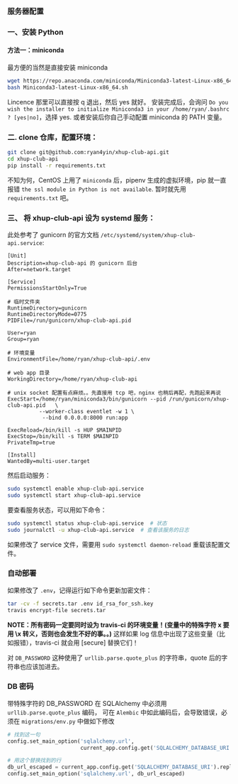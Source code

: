 ### 服务器配置

### 一、安装 Python

#### 方法一：miniconda

最方便的当然是直接安装 miniconda

```bash
wget https://repo.anaconda.com/miniconda/Miniconda3-latest-Linux-x86_64.sh
bash Miniconda3-latest-Linux-x86_64.sh
```
Lincence 那里可以直接按 q 退出，然后 yes 就好。
安装完成后，会询问 `Do you wish the installer to initialize Miniconda3
in your /home/ryan/.bashrc ? [yes|no]`，选择 yes. 或者安装后你自己手动配置 miniconda 的 PATH 变量。

### 二. clone 仓库，配置环境：
```bash
git clone git@github.com:ryan4yin/xhup-club-api.git
cd xhup-club-api
pip install -r requirements.txt
```

不知为何，CentOS 上用了 `miniconda` 后，pipenv 生成的虚拟环境，pip 就一直报错 `the ssl module in Python is not available`.
暂时就先用 `requirements.txt` 吧。

### 三、 将 xhup-club-api 设为 systemd 服务：

此处参考了 gunicorn 的官方文档
`/etc/systemd/system/xhup-club-api.service`:
```
[Unit]
Description=xhup-club-api 的 gunicorn 后台
After=network.target

[Service]
PermissionsStartOnly=True

# 临时文件夹
RuntimeDirectory=gunicorn
RuntimeDirectoryMode=0775
PIDFile=/run/gunicorn/xhup-club-api.pid

User=ryan
Group=ryan

# 环境变量
EnvironmentFile=/home/ryan/xhup-club-api/.env

# web app 目录
WorkingDirectory=/home/ryan/xhup-club-api

# unix socket 配置有点麻烦。。先直接用 tcp 吧，nginx 也稍后再配，先跑起来再说
ExecStart=/home/ryan/miniconda3/bin/gunicorn --pid /run/gunicorn/xhup-club-api.pid   \
          --worker-class eventlet -w 1 \
           --bind 0.0.0.0:8000 run:app

ExecReload=/bin/kill -s HUP $MAINPID
ExecStop=/bin/kill -s TERM $MAINPID
PrivateTmp=true

[Install]
WantedBy=multi-user.target
```

然后启动服务：
```bash
sudo systemctl enable xhup-club-api.service
sudo systemctl start xhup-club-api.service
```

要查看服务状态，可以用如下命令：

```bash
sudo systemctl status xhup-club-api.service  # 状态
sudo journalctl -u xhup-club-api.service  # 查看该服务的日志
```

如果修改了 service 文件，需要用 `sudo systemctl daemon-reload` 重载该配置文件。

### 自动部署

如果修改了 `.env`，记得运行如下命令更新加密文件：
```bash
tar -cv -f secrets.tar .env id_rsa_for_ssh.key
travis encrypt-file secrets.tar
```

**NOTE：所有密码一定要同时设为 travis-ci 的环境变量！(变量中的特殊字符 x 要用 \x 转义，否则也会发生不好的事。。)**
这样如果 log 信息中出现了这些变量（比如报错），travis-ci 就会用 [secure] 替换它们！

对 `DB_PASSWORD` 这种使用了 `urllib.parse.quote_plus` 的字符串，quote 后的字符串也应该加进去。

### DB 密码

带特殊字符的 DB_PASSWORD 在 SQLAlchemy 中必须用 `urllib.parse.quote_plus` 编码，
可在 `Alembic` 中如此编码后，会导致错误，必须在 `migrations/env.py` 中做如下修改

```python
# 找到这一句
config.set_main_option('sqlalchemy.url',
                       current_app.config.get('SQLALCHEMY_DATABASE_URI'))

# 用这个替换找到的行
db_url_escaped = current_app.config.get('SQLALCHEMY_DATABASE_URI').replace('%', '%%')
config.set_main_option('sqlalchemy.url', db_url_escaped)
```
